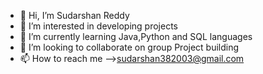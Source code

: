 - 👋 Hi, I’m Sudarshan Reddy
- 👀 I’m interested in developing projects
- 🌱 I’m currently learning Java,Python and SQL languages
- 💞️ I’m looking to collaborate on group Project building
- 📫 How to reach me -->sudarshan382003@gmail.com

<!---
SudarshanReddy20/SudarshanReddy20 is a ✨ special ✨ repository because its `README.md` (this file) appears on your GitHub profile.
You can click the Preview link to take a look at your changes.
--->
